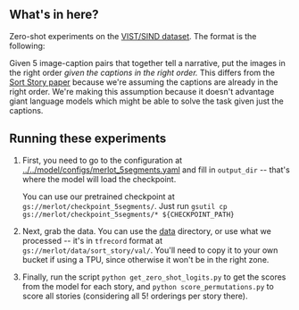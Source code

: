 ## What's in here?
Zero-shot experiments on the [VIST/SIND dataset](https://visionandlanguage.net/VIST/). The format is the following:

Given 5 image-caption pairs that together tell a narrative, put the images in the right order *given the captions in the right order.* This differs from the [Sort Story paper](https://www.aclweb.org/anthology/D16-1091/) because we're assuming the captions are already in the right order. We're making this assumption because it doesn't advantage giant language models which might be able to solve the task given just the captions.

## Running these experiments

1. First, you need to go to the configuration at [../../model/configs/merlot_5segments.yaml](../../model/configs/merlot_5segments.yaml) and fill in `output_dir` -- that's where the model will load the checkpoint. 

    You can use our pretrained checkpoint at `gs://merlot/checkpoint_5segments/`. Just run `gsutil cp gs://merlot/checkpoint_5segments/* ${CHECKPOINT_PATH}`

2. Next, grab the data. You can use the [data](data) directory, or use what we processed -- it's in `tfrecord` format at `gs://merlot/data/sort_story/val/`. You'll need to copy it to your own bucket if using a TPU, since otherwise it won't be in the right zone.

3. Finally, run the script `python get_zero_shot_logits.py` to get the scores from the model for each story, and `python score_permutations.py` to score all stories (considering all 5! orderings per story there).